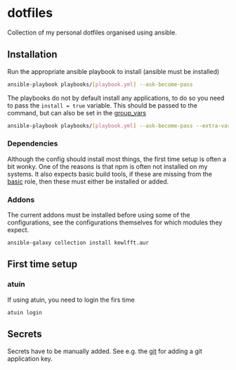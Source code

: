 # dotfiles

Collection of my personal dotfiles organised using ansible.

## Installation

Run the appropriate ansible playbook to install (ansible must be installed)

```bash
ansible-playbook playbooks/[playbook.yml] --ask-become-pass
```

The playbooks do not by default install any applications, to do so you need to
pass the `install = true` variable. This should be passed to the command, but
can also be set in the [group_vars](./group_vars/)

```bash
ansible-playbook playbooks/[playbook.yml] --ask-become-pass --extra-vars "install=true"
```

### Dependencies

Although the config should install most things, the first time setup is often a
bit wonky. One of the reasons is that npm is often not installed on my systems.
It also expects basic build tools, if these are missing from the
[basic](roles/basic) role, then these must either be installed or added.

### Addons

The current addons must be installed before using some of the configurations,
see the configurations themselves for which modules they expect.

```text
ansible-galaxy collection install kewlfft.aur
```

## First time setup

### atuin

If using atuin, you need to login the firs time

```text
atuin login
```

## Secrets

Secrets have to be manually added. See e.g. the [git](./roles/git/) for adding a
git application key.
